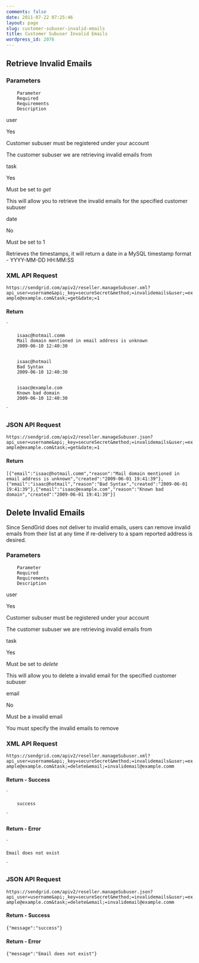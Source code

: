 ```yaml
---
comments: false
date: 2011-07-22 07:25:46
layout: page
slug: customer-subuser-invalid-emails
title: Customer Subuser Invalid Emails
wordpress_id: 2076
---
```





## Retrieve Invalid Emails





### Parameters






	


		Parameter
		Required
		Requirements
		Description
	
	


		
user

		
Yes

		
Customer subuser must be registered under
		your account

		
The customer subuser we are retrieving
		invalid emails from

	
	


		
task

		
Yes

		
Must be set to _get_

		
This will allow you to retrieve the invalid
		emails for the specified customer subuser

	
	


		
date

		
No

		
Must be set to 1

		
Retrieves the timestamps, it will return a
		date in a MySQL timestamp format - YYYY-MM-DD HH:MM:SS

	




### XML API Request



`https://sendgrid.com/apiv2/reseller.manageSubuser.xml?api_user=username&api;_key=secureSecret&method;=invalidemails&user;=example@example.com&task;=get&date;=1`



#### Return


`

	
		isaac@hotmail.comm
		Mail domain mentioned in email address is unknown
		2009-06-10 12:40:30
	
	
		isaac@hotmail
		Bad Syntax
		2009-06-10 12:40:30
	
	
		isaac@example.com
		Known bad domain
		2009-06-10 12:40:30
	

`



### JSON API Request



`https://sendgrid.com/apiv2/reseller.manageSubuser.json?api_user=username&api;_key=secureSecret&method;=invalidemails&user;=example@example.com&task;=get&date;=1`



#### Return


`[{"email":"isaac@hotmail.comm","reason":"Mail domain mentioned in email address is unknown","created":"2009-06-01 19:41:39"},{"email":"isaac@hotmail","reason":"Bad Syntax","created":"2009-06-01 19:41:39"},{"email":"isaac@example.com","reason":"Known bad domain","created":"2009-06-01 19:41:39"}]`



## Delete Invalid Emails





Since SendGrid does not deliver to invalid emails, users can remove invalid emails from their list at any time if re-delivery to a spam reported address is desired.





### Parameters






	


		Parameter
		Required
		Requirements
		Description
	
	


		
user

		
Yes

		
Customer subuser must be registered under
		your account

		
The customer subuser we are retrieving
		invalid emails from

	
	


		
task

		
Yes

		
Must be set to _delete_

		
This will allow you to delete a invalid email
		for the specified customer subuser

	
	


		
email

		
No

		
Must be a invalid email

		
You must specify the invalid emails to remove

	




### XML API Request



`https://sendgrid.com/apiv2/reseller.manageSubuser.xml?api_user=username&api;_key=secureSecret&method;=invalidemails&user;=example@example.com&task;=delete&email;=invalidemail@example.comm`



#### Return - Success



`
	
		success
	
`



#### Return - Error



`

	Email does not exist

`



### JSON API Request



`https://sendgrid.com/apiv2/reseller.manageSubuser.json?api_user=username&api;_key=secureSecret&method;=invalidemails&user;=example@example.com&task;=delete&email;=invalidemail@example.comm`



#### Return - Success



`{"message":"success"}`



#### Return - Error



`{"message":"Email does not exist"}`
